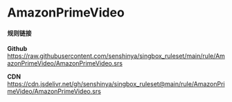 # AmazonPrimeVideo

#### 规则链接

**Github**
https://raw.githubusercontent.com/senshinya/singbox_ruleset/main/rule/AmazonPrimeVideo/AmazonPrimeVideo.srs

**CDN**
https://cdn.jsdelivr.net/gh/senshinya/singbox_ruleset@main/rule/AmazonPrimeVideo/AmazonPrimeVideo.srs